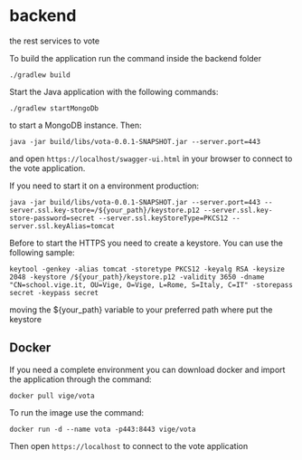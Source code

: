 # backend
the rest services to vote

To build the application run the command inside the backend folder
```
./gradlew build
```
Start the Java application with the following commands:
```
./gradlew startMongoDb
```
to start a MongoDB instance. Then:
```
java -jar build/libs/vota-0.0.1-SNAPSHOT.jar --server.port=443
```
and open `https://localhost/swagger-ui.html` in your browser to connect to the vote application.

If you need to start it on a environment production:
```
java -jar build/libs/vota-0.0.1-SNAPSHOT.jar --server.port=443 --server.ssl.key-store=/${your_path}/keystore.p12 --server.ssl.key-store-password=secret --server.ssl.keyStoreType=PKCS12 --server.ssl.keyAlias=tomcat
```
Before to start the HTTPS you need to create a keystore. You can use the following sample:
```
keytool -genkey -alias tomcat -storetype PKCS12 -keyalg RSA -keysize 2048 -keystore /${your_path}/keystore.p12 -validity 3650 -dname "CN=school.vige.it, OU=Vige, O=Vige, L=Rome, S=Italy, C=IT" -storepass secret -keypass secret
```
moving the ${your_path} variable to your preferred path where put the keystore

## Docker

If you need a complete environment you can download docker and import the application through the command:
```
docker pull vige/vota
```
To run the image use the command:
```
docker run -d --name vota -p443:8443 vige/vota
```
Then open `https://localhost` to connect to the vote application
